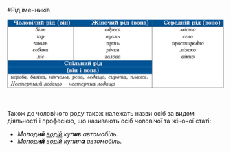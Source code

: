 #Рiд iменникiв

<div class="center">
<img src="../pics/5/4.png" width="700px" class="center"/>
</div>
<br>
<br>

Також до чоловiчого роду також належать назви осiб за видом дiяльностi i професiєю, що називають осiб чоловiчої та жiночої статi:
<ul>
<li><i>Молод<b>ий</b> <u>водiй</u> куп<b>ив</b> автомобiль.</i></li>
<li><i>Молод<b>ий</b> <u>водiй</u> купил<b>а</b> автомобiль.</i></li>
</ul>
